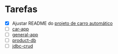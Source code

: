 # Tarefas

- [x] Ajustar README do [projeto de carro automático](../Assignments/automatic-car/README.md)
- [ ] [car-app](../Assignments/car-app/README.md)
- [ ] [general-app](../Assignments/general-app/README.md)
- [ ] [product-db](../Assignments/product-db/README.md)
- [ ] [jdbc-crud](../Assignments/jdbc-crud/README.md)